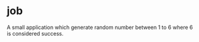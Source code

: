 # job
A small application which generate random number between 1 to 6 where 6 is considered success.
